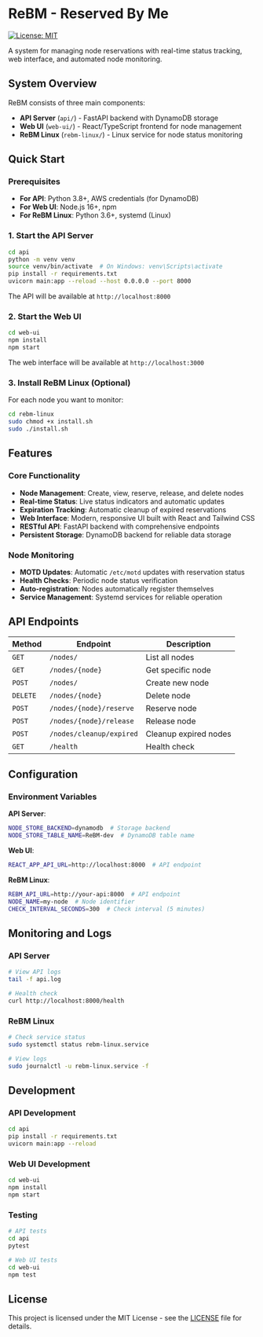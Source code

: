 # ReBM - Reserved By Me

[![License: MIT](https://img.shields.io/badge/License-MIT-yellow.svg)](https://opensource.org/licenses/MIT)

A system for managing node reservations with real-time status tracking, web interface, and automated node monitoring.

## System Overview

ReBM consists of three main components:

- **API Server** (`api/`) - FastAPI backend with DynamoDB storage
- **Web UI** (`web-ui/`) - React/TypeScript frontend for node management
- **ReBM Linux** (`rebm-linux/`) - Linux service for node status monitoring

## Quick Start

### Prerequisites

- **For API**: Python 3.8+, AWS credentials (for DynamoDB)
- **For Web UI**: Node.js 16+, npm
- **For ReBM Linux**: Python 3.6+, systemd (Linux)

### 1. Start the API Server

```bash
cd api
python -m venv venv
source venv/bin/activate  # On Windows: venv\Scripts\activate
pip install -r requirements.txt
uvicorn main:app --reload --host 0.0.0.0 --port 8000
```

The API will be available at `http://localhost:8000`

### 2. Start the Web UI

```bash
cd web-ui
npm install
npm start
```

The web interface will be available at `http://localhost:3000`

### 3. Install ReBM Linux (Optional)

For each node you want to monitor:

```bash
cd rebm-linux
sudo chmod +x install.sh
sudo ./install.sh
```

## Features

### Core Functionality
- **Node Management**: Create, view, reserve, release, and delete nodes
- **Real-time Status**: Live status indicators and automatic updates
- **Expiration Tracking**: Automatic cleanup of expired reservations
- **Web Interface**: Modern, responsive UI built with React and Tailwind CSS
- **RESTful API**: FastAPI backend with comprehensive endpoints
- **Persistent Storage**: DynamoDB backend for reliable data storage

### Node Monitoring
- **MOTD Updates**: Automatic `/etc/motd` updates with reservation status
- **Health Checks**: Periodic node status verification
- **Auto-registration**: Nodes automatically register themselves
- **Service Management**: Systemd services for reliable operation

## API Endpoints

| Method | Endpoint | Description |
|--------|----------|-------------|
| `GET` | `/nodes/` | List all nodes |
| `GET` | `/nodes/{node}` | Get specific node |
| `POST` | `/nodes/` | Create new node |
| `DELETE` | `/nodes/{node}` | Delete node |
| `POST` | `/nodes/{node}/reserve` | Reserve node |
| `POST` | `/nodes/{node}/release` | Release node |
| `POST` | `/nodes/cleanup/expired` | Cleanup expired nodes |
| `GET` | `/health` | Health check |

## Configuration

### Environment Variables

**API Server**:
```bash
NODE_STORE_BACKEND=dynamodb  # Storage backend
NODE_STORE_TABLE_NAME=ReBM-dev  # DynamoDB table name
```

**Web UI**:
```bash
REACT_APP_API_URL=http://localhost:8000  # API endpoint
```

**ReBM Linux**:
```bash
REBM_API_URL=http://your-api:8000  # API endpoint
NODE_NAME=my-node  # Node identifier
CHECK_INTERVAL_SECONDS=300  # Check interval (5 minutes)
```

## Monitoring and Logs

### API Server
```bash
# View API logs
tail -f api.log

# Health check
curl http://localhost:8000/health
```

### ReBM Linux
```bash
# Check service status
sudo systemctl status rebm-linux.service

# View logs
sudo journalctl -u rebm-linux.service -f
```

## Development

### API Development
```bash
cd api
pip install -r requirements.txt
uvicorn main:app --reload
```

### Web UI Development
```bash
cd web-ui
npm install
npm start
```

### Testing
```bash
# API tests
cd api
pytest

# Web UI tests
cd web-ui
npm test
```

## License

This project is licensed under the MIT License - see the [LICENSE](LICENSE) file for details.
